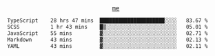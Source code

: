 <p align="center">
  <samp>
    <a href="https://yiwwhl.com">me</a>
  </samp>
</p>

<!--START_SECTION:waka-->

```txt
TypeScript    28 hrs 47 mins  █████████████████████░░░░   83.67 %
SCSS          1 hr 43 mins    █▒░░░░░░░░░░░░░░░░░░░░░░░   05.01 %
JavaScript    55 mins         ▓░░░░░░░░░░░░░░░░░░░░░░░░   02.71 %
Markdown      43 mins         ▓░░░░░░░░░░░░░░░░░░░░░░░░   02.13 %
YAML          43 mins         ▓░░░░░░░░░░░░░░░░░░░░░░░░   02.11 %
```

<!--END_SECTION:waka-->